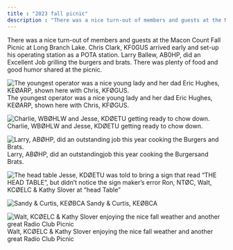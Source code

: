 ```yaml
---
title : "2023 fall picnic"
description : "There was a nice turn-out of members and guests at the Macon Count Fall Picnic at Long Branch Lake."
---
```

There was a nice turn-out of members and guests at the Macon Count Fall Picnic at Long Branch Lake. Chris Clark, KF0GUS arrived early and set-up his operating station as a POTA station. 
Larry Ballew, AB0HP, did an Excellent Job grilling the burgers and brats. There was plenty of food and good humor shared at the picnic.
<div class="flexPicnic">

![The youngest operator was a nice young lady and her dad Eric Hughes, KEØARP, shown here with Chris, KFØGUS.](/img/picnic/pic1.png) The youngest operator was a nice young lady and her dad Eric Hughes, KEØARP, shown here with Chris, KFØGUS.

![Charlie, WBØHLW and Jesse, KDØETU getting ready to chow down.](/img/picnic/pic2.png) Charlie, WBØHLW and Jesse, KDØETU getting ready to chow down.

![Larry, ABØHP, did an outstanding job this year cooking the Burgers and Brats.](/img/picnic/pic3.png) Larry, ABØHP, did an outstandingjob this year cooking the Burgersand Brats.

![The head table](/img/picnic/pic4.png) Jesse, KDØETU was told to bring a sign that read “THE HEAD TABLE”, but didn’t notice the sign maker’s error Ron, NTØC, Walt, KCØELC & Kathy Slover at “head Table”

![Sandy & Curtis, KEØBCA](/img/picnic/pic5.png) Sandy & Curtis, KEØBCA

![Walt, KCØELC & Kathy Slover enjoying the nice fall weather and another great Radio Club Picnic](/img/picnic/pic6.png) Walt, KCØELC & Kathy Slover enjoying the nice fall weather and another great Radio Club Picnic

</div>